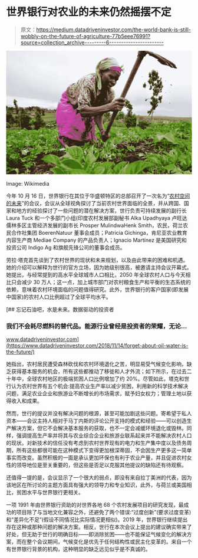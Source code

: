 # 世界银行对农业的未来仍然摇摆不定

> 原文：<https://medium.datadriveninvestor.com/the-world-bank-is-still-wobbly-on-the-future-of-agriculture-77b5eee76991?source=collection_archive---------6----------------------->

![](img/2a88dc121e6729ca9c1f38493bc2affc.png)

Image: Wikimedia

今年 10 月 16 日，世界银行在其位于华盛顿特区的总部召开了一次名为“[农村空间的未来](https://live.worldbank.org/future-rural-space)”的会议，会议从全球视角探讨了当前农村世界面临的全景，并从跨国、国家和地方的经验探讨了一些问题的潜在解决方案，世行负责可持续发展的副行长 Laura Tuck 和一个多部门小组(印度农村发展部副秘书 Alka Upadhyaya 卢旺达儒林多区主管经济发展的副市长 Prosper MulindwaHenk Smith，农民，荷兰农民合作社集团 BoerenNatuur 董事会成员；Patricia Gichinga，肯尼亚农业教育内容生产商 Mediae Company 的产品负责人；Ignacio Martínez 是美国研究和投资公司 Indigo Ag 和旗舰先锋公司的董事会成员。

劳拉·塔克首先谈到了农村世界的现状和未来规划，以及由此带来的困难和机遇。她的介绍可以解释为世行的官方立场，因为她级别很高，被邀请主持会议开幕式。她提出，与经常提到的高水平全球城市人口相比，2050 年全球农村人口与今天相比只会减少 30 万人；这一点，加上城市部门对农村粮食生产和平衡的生态系统的依赖，意味着农村环境面临的问题值得研究。此外，世界银行的客户国家(即发展中国家)的农村人口比例超过了全球平均水平。

[](https://www.datadriveninvestor.com/2018/11/14/forget-about-oil-water-is-the-future/) [## 忘记石油吧，水是未来。数据驱动的投资者

### 我们不会耗尽燃料的替代品。能源行业曾经是投资者的荣耀，无论…

www.datadriveninvestor.com](https://www.datadriveninvestor.com/2018/11/14/forget-about-oil-water-is-the-future/) 

她指出，农村居民遭受森林砍伐和农村环境退化之苦，明显易受气候变化影响，缺乏获得基本服务的机会，所有这些都推动了移徙和人才外流；如下所示，在过去二十年中，全球农村地区的极端贫困人口比例增加了约 20%。尽管如此，塔克和世行认为农村世界有五个机会:提高农业生产率以减少贫困，利用新的科学技术解决问题，满足农业企业和旅游业不断增长的市场需求，赋予妇女权力；管理土地以获得收入和成果。

然而，世行的提议并没有解决问题的根源，甚至可能加剧这些问题。寄希望于私人资本——会议主持人相对于马丁内斯的评论公开支持的模式和经验——可以创造生产解决方案，但它不会解决基本服务的获取，也不一定会减缓环境退化或毁林。同样，强调提高生产率并将其与农业综合企业和旅游业联系起来并不能解决农村人口的现状。对新技术的信任没有考虑到农村世界现有的电力和生产集中度以及债务周期，所有这些都很可能在这种模式下变得更加根深蒂固，不会因生产更多这一简单事实而改变。虽然积极的一面是承认更加环保也有利于农业产量，并且促进农村女性的领导地位是至关重要的，但这些是否足以克服其他提议的缺陷还有待观察。

还值得一提的是，会议显示了一个很大的弱点，即没有来自拉丁美洲的代表，因为该地区在所讨论的主题方面具有强大的领导力和专业知识，此外，与荷兰或美国相比，贫困水平与世界银行更相关。

一项 1991 年由世界银行资助的对世界各地 68 个农村发展项目的研究发现，最成功的项目除了与当地文化兼容之外，还避免了两个错误:“过度创新”(要求过度变革)和“差异化不足”(假设不同情况比实际情况更相似)。2019 年，世界银行继续提出存在这种或那种问题的解决方案。相反，世行在本次会议上提出的建议确实带来了好处，但无助于世行的明确目标——即消除贫困——也不能保证气候变化的解决方案，而在整个会议期间，气候变化是优先于任何结构性或民主化变革的。来自一个有世界银行背景的机构，这种明显的缺乏远见似乎是不真诚的。